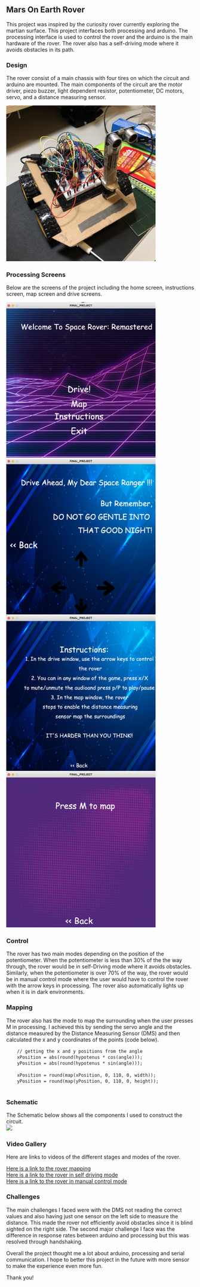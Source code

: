 ## Mars On Earth Rover
This project was inspired by the curiosity rover currently exploring the martian surface. This project interfaces both processing and arduino. The processing interface is used to control the rover and the arduino is the main hardware of the rover. The rover also has a self-driving mode where it avoids obstacles in its path.

### Design
The rover consist of a main chassis with four tires on which the circuit and arduino are mounted. The main components of the circuit are the motor driver, piezo buzzer, light dependent resistor, potentiometer, DC motors, servo, and a distance measuring sensor. 

<img src="images/roverDesign.png" width="400">

### Processing Screens
Below are the screens of the project including the home screen, instructions screen, map screen and drive screens.

<img src="images/landingScreen.png" width="400">
<img src="images/driveScreen.png" width="400">
<img src="images/instructionsScreen.png" width="400">
<img src="images/mapScreen.png" width="400">

### Control
The rover has two main modes depending on the position of the potentiometer. When the potentiometer is less than 30% of the the way through, the rover would be in self-Driving mode where it avoids obstacles. Similarly, when the potentiometer is over 70% of the way, the rover would be in manual control mode where the user would have to control the rover with the arrow keys in processing. The rover also automatically lights up when it is in dark environments.

### Mapping
The rover also has the mode to map the surrounding when the user presses M in processing. I achieved this by sending the servo angle and the distance measured by the Distance Measuring Sensor (DMS) and then calculated the x and y coordinates of the points (code below). 
```
    // getting the x and y positions from the angle
    xPosition = abs(round(hypotenus * cos(angle)));
    yPosition = abs(round(hypotenus * sin(angle)));
    
    xPosition = round(map(xPosition, 0, 110, 0, width));
    yPosition = round(map(yPosition, 0, 110, 0, height));
    
```

### Schematic
The Schematic below shows all the components I used to construct the circuit.            
<img src="images/schematic.png" width = "500">


### Video Gallery
Here are links to videos of the different stages and modes of the rover. 

[Here is a link to the rover mapping](https://youtu.be/VwGWEEjFZOw)        
[Here is a link to the rover in self driving mode](https://youtu.be/HsgtFkQRFH0)      
[Here is a link to the rover in manual control mode](https://youtu.be/VwGWEEjFZOw)         


### Challenges
The main challenges I faced were with the DMS not reading the correct values and also having just one sensor on the left side to measure the distance. This made the rover not efficiently avoid obstacles since it is blind sighted on the right side. The second major challenge I face was the difference in response rates between arduino and processing but this was resolved through handshaking. 

Overall the project thought me a lot about arduino, processing and serial communication. I hope to better this project in the future with more sensor to make the experience even more fun. 


Thank you!
